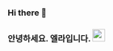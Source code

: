 ### Hi there 👋
### 안녕하세요. 엘라입니다.  <img src="https://github.com/dl0312/dl0312/blob/master/hi.gif?raw=true" width="25px">

<!--
**ella-hong22/ella-hong22** is a ✨ _special_ ✨ repository because its `README.md` (this file) appears on your GitHub profile.

Here are some ideas to get you started:

- 🔭 I’m currently working on ...
- 🌱 I’m currently learning ...
- 👯 I’m looking to collaborate on ...
- 🤔 I’m looking for help with ...
- 💬 Ask me about ...
- 📫 How to reach me: ...
- 😄 Pronouns: ...
- ⚡ Fun fact: ...
-->
